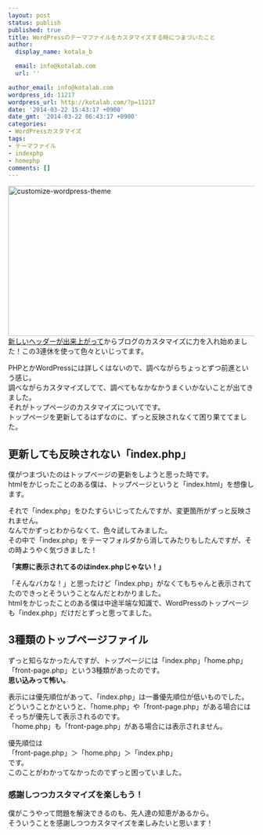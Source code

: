```yaml
---
layout: post
status: publish
published: true
title: WordPressのテーマファイルをカスタマイズする時につまづいたこと
author:
  display_name: kotala_b

  email: info@kotalab.com
  url: ''

author_email: info@kotalab.com
wordpress_id: 11217
wordpress_url: http://kotalab.com/?p=11217
date: '2014-03-22 15:43:17 +0900'
date_gmt: '2014-03-22 06:43:17 +0900'
categories:
- WordPressカスタマイズ
tags:
- テーマファイル
- indexphp
- homephp
comments: []
---
```

<p><img src="http://kotalab.com/wp-content/uploads/customize-wordpress-theme-546x306.jpg" alt="customize-wordpress-theme" width="546" height="306" class="alignnone size-large wp-image-11225" /><br />
<a href="http://kotalab.com/header-banner-renewal" title="ブログのバナーをランサーズで頼んだらこんないいモノが！">新しいヘッダーが出来上がって</a>からブログのカスタマイズに力を入れ始めました！この3連休を使って色々といじってます。</p>
<p>PHPとかWordPressには詳しくはないので、調べながらちょっとずつ前進という感じ。<br />
調べながらカスタマイズしてて、調べてもなかなかうまくいかないことが出てきました。<br />
それがトップページのカスタマイズについてです。<br />
トップページを更新してるはずなのに、ずっと反映されなくて困り果ててました。<br />
<!--more--></p>
<h2>更新しても反映されない「index.php」</h2>
<p>僕がつまづいたのはトップページの更新をしようと思った時です。<br />
htmlをかじったことのある僕は、トップページというと「index.html」を想像します。</p>
<p>それで「index.php」をひたすらいじってたんですが、変更箇所がずっと反映されません。<br />
なんでかずっとわからなくて、色々試してみました。<br />
その中で「index.php」をテーマフォルダから消してみたりもしたんですが、その時ようやく気づきました！</p>
<p><strong>「実際に表示されてるのはindex.phpじゃない！」</strong></p>
<p>「そんなバカな！」と思ったけど「index.php」がなくてもちゃんと表示されてたのできっとそういうことなんだとわかりました。<br />
htmlをかじったことのある僕は中途半端な知識で、WordPressのトップページも「index.php」だけだとずっと思ってました。</p>
<h2>3種類のトップページファイル</h2>
<p>ずっと知らなかったんですが、トップページには「index.php」「home.php」「front-page.php」という3種類があったのです。<br />
<strong>思い込みって怖い。</strong></p>
<p>表示には優先順位があって、「index.php」は一番優先順位が低いものでした。<br />
どういうことかというと、「home.php」や「front-page.php」がある場合にはそっちが優先して表示されるのです。<br />
「home.php」も「front-page.php」がある場合には表示されません。</p>
<p>優先順位は<br />
「front-page.php」＞「home.php」＞「index.php」<br />
です。<br />
このことがわかってなかったのでずっと困っていました。</p>
<h3>感謝しつつカスタマイズを楽しもう！</h3>
<p>僕がこうやって問題を解決できるのも、先人達の知恵があるから。<br />
そういうことを感謝しつつカスタマイズを楽しみたいと思います！</p>
